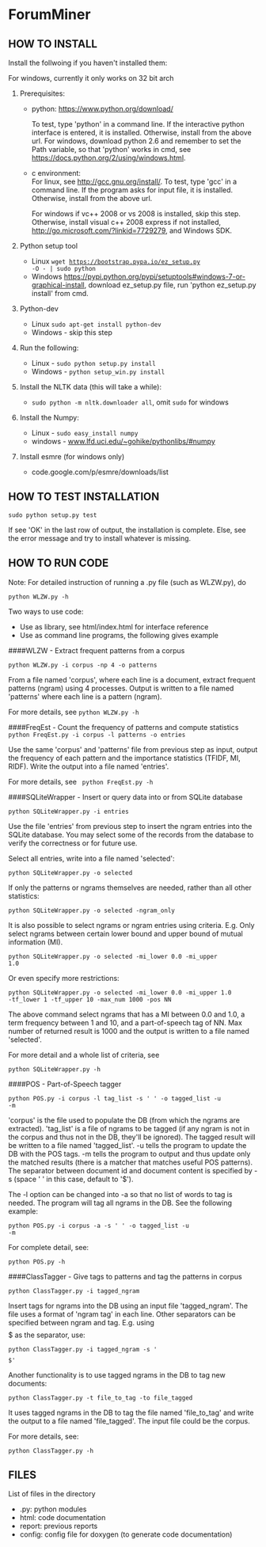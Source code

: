 ForumMiner
==========

HOW TO INSTALL
--------------

Install the follwoing if you haven't installed them:

For windows, currently it only works on 32 bit arch

1.	Prerequisites:
	+	python:	https://www.python.org/download/

		To test, type 'python' in a command line. If the interactive python interface is entered, it is installed. Otherwise, install from the above url.
		For windows, download python 2.6 and remember to set the Path variable, so that 'python' works in cmd, see https://docs.python.org/2/using/windows.html.

	+	c environment:	
		For linux, see http://gcc.gnu.org/install/. To test, type 'gcc' in a command line. If the program asks for input file, it is installed. Otherwise, install from the above url.

		For windows if vc++ 2008 or vs 2008 is installed, skip this step. Otherwise, install visual c++ 2008 express if not installed, http://go.microsoft.com/?linkid=7729279, and Windows SDK.

2. 	Python setup tool
	+	Linux <code>wget https://bootstrap.pypa.io/ez_setup.py -O - | sudo python</code>
	+	Windows https://pypi.python.org/pypi/setuptools#windows-7-or-graphical-install, download ez_setup.py file, run 'python ez_setup.py install' from cmd.

3.	Python-dev
	+	Linux <code>sudo apt-get install python-dev</code>
	+	Windows - skip this step

4.	Run the following:
	+	Linux - <code>sudo python setup.py install</code>
	+	Windows - <code>python setup_win.py install</code>

5.	Install the NLTK data (this will take a while):
	+	<code>sudo python -m nltk.downloader all</code>, omit <code>sudo</code> for windows

6.	Install the Numpy:
	+	Linux - <code>sudo easy\_install numpy</code>
	+	windows - www.lfd.uci.edu/~gohike/pythonlibs/#numpy

7.	Install esmre (for windows only)
	+	code.google.com/p/esmre/downloads/list

HOW TO TEST INSTALLATION
------------------------

<code>sudo python setup.py test</code>

If see 'OK' in the last row of output, the installation is complete. Else, see the error message and try to install whatever is missing.

HOW TO RUN CODE
---------------

Note: For detailed instruction of running a .py file (such as WLZW.py), do 

<code>python WLZW.py -h</code>

Two ways to use code:

+ Use as library, see html/index.html for interface reference
+ Use as command line programs, the following gives example

####WLZW - Extract frequent patterns from a corpus

<code>python WLZW.py -i corpus -np 4 -o patterns</code>

From a file named 'corpus', where each line is a document, extract frequent patterns (ngram) using 4 processes. Output is written to a file named 'patterns' where each line is a pattern (ngram). 

For more details, see
<code>python WLZW.py -h</code>

####FreqEst - Count the frequency of patterns and compute statistics
<code> python FreqEst.py -i corpus -l patterns -o entries</code>

Use the same 'corpus' and 'patterns' file from previous step as input, output the frequency of each pattern and the importance statistics (TFIDF, MI, RIDF). Write the output into a file named 'entries'.

For more details, see
<code> python FreqEst.py -h</code>

####SQLiteWrapper - Insert or query data into or from SQLite database

<code>python SQLiteWrapper.py -i entries</code>

Use the file 'entries' from previous step to insert the ngram entries into the SQLite database. You may select some of the records from the database to verify the correctness or for future use.

Select all entries, write into a file named 'selected':

<code>python SQLiteWrapper.py -o selected</code>

If only the patterns or ngrams themselves are needed, rather than all other statistics:

<code>python SQLiteWrapper.py -o selected -ngram\_only</code>

It is also possible to select ngrams or ngram entries using criteria. E.g. Only select ngrams between certain lower bound and upper bound of mutual information (MI).

<code>python SQLiteWrapper.py -o selected -mi\_lower 0.0 -mi\_upper 1.0</code>

Or even specify more restrictions:

<code>python SQLiteWrapper.py -o selected -mi\_lower 0.0 -mi\_upper 1.0 -tf\_lower 1 -tf\_upper 10 -max\_num 1000 -pos NN</code>

The above command select ngrams that has a MI between 0.0 and 1.0, a term frequency between 1 and 10, and a part-of-speech tag of NN. Max number of returned result is 1000 and the output is written to a file named 'selected'. 

For more detail and a whole list of criteria, see

<code>python SQLiteWrapper.py -h</code>

####POS - Part-of-Speech tagger

<code>python POS.py -i corpus -l tag\_list -s ' ' -o tagged\_list -u -m</code>

'corpus' is the file used to populate the DB (from which the ngrams are extracted). 'tag\_list' is a file of ngrams to be tagged (if any ngram is not in the corpus and thus not in the DB, they'll be ignored). The tagged result will be written to a file named 'tagged\_list'. -u tells the program to update the DB with the POS tags. -m tells the program to output and thus update only the matched results (there is a matcher that matches useful POS patterns). The separator between document id and document content is specified by -s (space ' ' in this case, default to '$').

The -l option can be changed into -a so that no list of words to tag is needed. The program will tag all ngrams in the DB. See the following example:

<code>python POS.py -i corpus -a -s ' ' -o tagged\_list -u -m</code>

For complete detail, see:

<code>python POS.py -h</code>

####ClassTagger - Give tags to patterns and tag the patterns in corpus

<code>python ClassTagger.py -i tagged\_ngram</code>

Insert tags for ngrams into the DB using an input file 'tagged\_ngram'. The file uses a format of 'ngram tag' in each line. Other separators can be specified between ngram and tag. E.g. using $$$$$ as the separator, use:

<code>python ClassTagger.py -i tagged\_ngram -s '$$$$$'</code>

Another functionality is to use tagged ngrams in the DB to tag new documents:

<code>python ClassTagger.py -t file\_to\_tag -to file\_tagged</code>

It uses tagged ngrams in the DB to tag the file named 'file\_to\_tag' and write the output to a file named 'file\_tagged'. The input file could be the corpus.

For more details, see:

<code>python ClassTagger.py -h</code>


FILES
-----
List of files in the directory

+ .py: 		python modules
+ html:		code documentation
+ report:	previous reports
+ config:	config file for doxygen (to generate code documentation)
